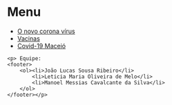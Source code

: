 <!DOCTYPE html>
<!-- saved from url=(0050)file:///C:/Users/cmila/Downloads/1-menu%20(1).html -->
<html lang="pt-br">
<head>
    <meta http-equiv="Content-Type" content="text/html; charset=UTF-8">
    <link rel="shortcut icon" href="file:///C:/Users/cmila/Downloads/favicon.png" type="image/x-icon">
    <meta name="viewport" content="width=device-width, initial-scale=1.0">
    <title> Covid-19 </title>
    <link rel="stylesheet" href="style.css">
</head>
<body>
    <h1>Menu</h1>
        <nav>
            <p> </p><ul><li><a href="file:///C:/Users/cmila/Desktop/projeto%2006.1/Covid-19.html"> O novo corona vírus</a></li>
            <li> <a href="file:///C:/Users/cmila/Desktop/projeto%2006.1/A%20vacina%C3%A7%C3%A3o!.html">Vacinas</a>
            </li>
            <li> <a href="file:///C:/Users/cmila/Desktop/projeto%2006.1/Coronav%C3%ADrus%20Macei%C3%B3.html">Covid-19 Maceió</a></li> </ul><p></p>
        </nav>


    <p> Equipe:
    <footer>
        <ol><li>João Lucas Sousa Ribeiro</li>
            <li>Leticia Maria Oliveira de Melo</li>
            <li>Manoel Messias Cavalcante da Silva</li>
        </ol>
    </footer></p>
        


</body>
</html>
